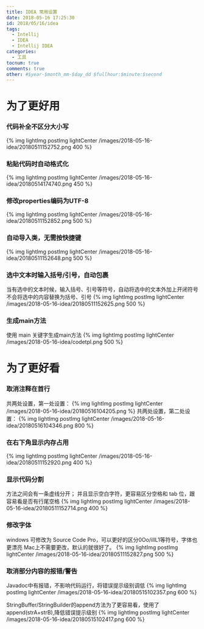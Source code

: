 ```yaml
---
title: IDEA 常用设置
date: 2018-05-16 17:25:30
id: 2018/05/16/idea
tags:
  - Intellij
  - IDEA
  - Intellij IDEA
categories:
  - 工具
tocnum: true
comments: true
other: #$year-$month_mm-$day_dd $fullhour:$minute:$second
---
```


# 为了更好用

### 代码补全不区分大小写
<!-- more -->
{% img lightImg postImg lightCenter /images/2018-05-16-idea/20180511152752.png 400 %}

### 粘贴代码时自动格式化
{% img lightImg postImg lightCenter /images/2018-05-16-idea/20180514174740.png 450 %}

### 修改properties编码为UTF-8
{% img lightImg postImg lightCenter /images/2018-05-16-idea/20180511152852.png 500 %}

### 自动导入类，无需按快捷键
{% img lightImg postImg lightCenter /images/2018-05-16-idea/20180511152648.png 500 %}

### 选中文本时输入括号/引号，自动包裹
当有选中的文本时候，输入括号、引号等符号，自动将选中的文本外加上开闭符号
不会将选中的内容替换为括号、引号
{% img lightImg postImg lightCenter /images/2018-05-16-idea/20180511152625.png 500 %}

### 生成main方法
使用 main 关键字生成main方法
{% img lightImg postImg lightCenter /images/2018-05-16-idea/codetpl.png 500 %}

# 为了更好看

### 取消注释在首行
共两处设置，第一处设置：
{% img lightImg postImg lightCenter /images/2018-05-16-idea/20180516104205.png %}
共两处设置，第二处设置：
{% img lightImg postImg lightCenter /images/2018-05-16-idea/20180516104346.png 800 %}

### 在右下角显示内存占用
{% img lightImg postImg lightCenter /images/2018-05-16-idea/20180511152920.png 400 %}

### 显示代码分割
方法之间会有一条虚线分开；
并且显示空白字符，更容易区分空格和 tab 位，跟容易看是否有行尾空格
{% img lightImg postImg lightCenter /images/2018-05-16-idea/20180511152714.png 400 %}

### 修改字体
windows 可修改为 Source Code Pro，可以更好的区分0Oo/iIlL1等符号，字体也更漂亮
Mac上不需要更改，默认的就很好了。
{% img lightImg postImg lightCenter /images/2018-05-16-idea/20180511152827.png 500 %}

### 取消部分内容的报错/警告
Javadoc中有报错，不影响代码运行，将错误提示级别调低
{% img lightImg postImg lightCenter /images/2018-05-16-idea/20180515102357.png 600 %}

StringBuffer/StringBuilder的append方法为了更容易看，使用了append(strA+strB),降低错误提示级别
{% img lightImg postImg lightCenter /images/2018-05-16-idea/20180515102417.png 600 %}
